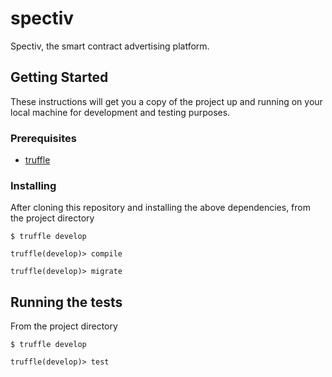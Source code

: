 # spectiv

Spectiv, the smart contract advertising platform.

## Getting Started

These instructions will get you a copy of the project up and running on your local machine for
development and testing purposes.

### Prerequisites

* [truffle](https://truffleframework.com)

### Installing

After cloning this repository and installing the above dependencies, from the project directory

```
$ truffle develop
```

```
truffle(develop)> compile
```

```
truffle(develop)> migrate
```

## Running the tests

From the project directory

```
$ truffle develop
```

```
truffle(develop)> test
```
